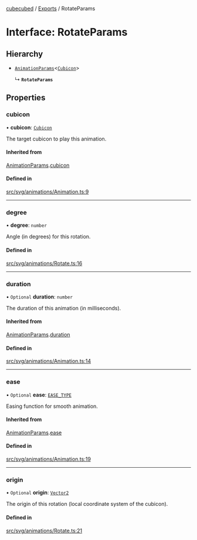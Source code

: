 [cubecubed](/reference/README.md) / [Exports](/reference/modules.md) / RotateParams

# Interface: RotateParams

## Hierarchy

- [`AnimationParams`](/reference/interfaces/AnimationParams.md)<[`Cubicon`](/reference/classes/Cubicon.md)\>

  ↳ **`RotateParams`**

## Properties

### cubicon

• **cubicon**: [`Cubicon`](/reference/classes/Cubicon.md)

The target cubicon to play this animation.

#### Inherited from

[AnimationParams](/reference/interfaces/AnimationParams.md).[cubicon](/reference/interfaces/AnimationParams.md#cubicon)

#### Defined in

[src/svg/animations/Animation.ts:9](https://github.com/imaphatduc/cubecubed/blob/f8be6e1/src/svg/animations/Animation.ts#L9)

___

### degree

• **degree**: `number`

Angle (in degrees) for this rotation.

#### Defined in

[src/svg/animations/Rotate.ts:16](https://github.com/imaphatduc/cubecubed/blob/f8be6e1/src/svg/animations/Rotate.ts#L16)

___

### duration

• `Optional` **duration**: `number`

The duration of this animation (in milliseconds).

#### Inherited from

[AnimationParams](/reference/interfaces/AnimationParams.md).[duration](/reference/interfaces/AnimationParams.md#duration)

#### Defined in

[src/svg/animations/Animation.ts:14](https://github.com/imaphatduc/cubecubed/blob/f8be6e1/src/svg/animations/Animation.ts#L14)

___

### ease

• `Optional` **ease**: [`EASE_TYPE`](/reference/types/EASE_TYPE.md)

Easing function for smooth animation.

#### Inherited from

[AnimationParams](/reference/interfaces/AnimationParams.md).[ease](/reference/interfaces/AnimationParams.md#ease)

#### Defined in

[src/svg/animations/Animation.ts:19](https://github.com/imaphatduc/cubecubed/blob/f8be6e1/src/svg/animations/Animation.ts#L19)

___

### origin

• `Optional` **origin**: [`Vector2`](/reference/classes/Vector2.md)

The origin of this rotation (local coordinate system of the cubicon).

#### Defined in

[src/svg/animations/Rotate.ts:21](https://github.com/imaphatduc/cubecubed/blob/f8be6e1/src/svg/animations/Rotate.ts#L21)
